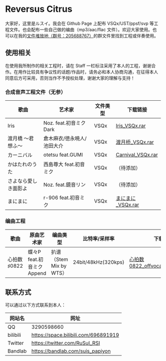 # Reversus Citrus

大家好，这里是ルスイ。我会在 Github Page 上配布 VSQx/UST/ppsf/svp 等工程文件。也会配布一些自己做的编曲（mp3/aac/flac 文件）。欢迎大家使用。也可以在我的[文件堆放地（群号：205688767）](https://jq.qq.com/?_wv=1027&k=fXzho72z)的群文件里找到工程或伴奏使用。

## 使用相关

在使用我所制作的相关工程时，请在 Staff 一栏标注采用了本人的工程，谢谢合作。在用作比较具有争议性的话题/作品时，请务必和本人协商沟通，在征得本人同意后方可采用，否则当作不予授权处理，谢谢大家的理解与支持！

### 合成音声工程文件（无参）

| 歌曲 | 艺术家 | 文件类型 | 下载链接 |
| - | - | - | - |
| Iris | Noz. feat.初音ミクDark | VSQx | [Iris_VSQx.rar](https://github.com/suis-papiyon/Project_Files/raw/main/Vocal_Synth_Projects/Iris_VSQx.rar) |
| 渡月橋 ～君 想ふ～ | 倉木麻衣/徳永暁人/池田大介 | VSQx | [渡月桥_VSQx.rar](https://github.com/suis-papiyon/Project_Files/blob/main/Vocal_Synth_Projects/%E6%B8%A1%E6%9C%88%E6%A1%A5_VSQx.rar) |
| カーニバル | otetsu feat.GUMI | VSQx | [Carnival_VSQx.rar](https://github.com/suis-papiyon/Project_Files/blob/main/Vocal_Synth_Projects/Carnival_VSQx.rar) |
| かはたれのうた | 西島尊大 feat.初音ミク | VSQx | （待添加） |
| さよなら愛しき面影よ | Noz. feat.鏡音リン | VSQx | （待添加） |
| まにまに | r-906 feat.初音ミク | VSQx | [まにまに_VSQx.rar](https://github.com/suis-papiyon/Project_Files/raw/main/Vocal_Synth_Projects/%E3%81%BE%E3%81%AB%E3%81%BE%E3%81%AB_VSQx.rar) |

### 编曲工程

| 歌曲 | 原曲艺术家 | 编曲类型 | 比特率/采样率 | 下载链接 |
| - | - | - | - | - |
| 心拍数♯0822 | 蝶々P feat.初音ミクAppend | 扒谱（Stem Mix by WTS） | 24bit/48kHz(320kps) | [心拍数0822_offvocal_BPM118.mp3](https://raw.githubusercontent.com/suis-papiyon/Project_Files/main/Arrangement/%E5%BF%83%E6%8B%8D%E6%95%B00822_offvocal_BPM118.mp3) |

## 联系方式

可以通过以下方式联系到本人：

| 网站名 | 网址  |
| - | - |
| QQ | 3290598660 |
| bilibili | https://space.bilibili.com/696891919 |
| Twitter | https://twitter.com/RuSuI_RSI |
| Bandlab | https://bandlab.com/suis_papiyon |
